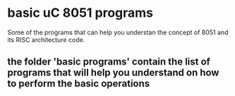# basic uC 8051 programs
Some of the programs that can help you understan the concept of 8051 and its RISC architecture code.

## the folder 'basic programs' contain the list of programs that will help you understand on how to perform the basic operations

